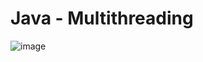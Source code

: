 # Java - Multithreading
![image](https://github.com/m-mourouh/java-threads/assets/60442896/c48046d0-72aa-4665-8a36-0d7751d1776e)
